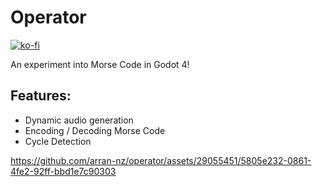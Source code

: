 # Operator
[![ko-fi](https://ko-fi.com/img/githubbutton_sm.svg)](https://ko-fi.com/F1F3FW513)

An experiment into Morse Code in Godot 4! 

## Features:

- Dynamic audio generation
- Encoding / Decoding Morse Code
- Cycle Detection

https://github.com/arran-nz/operator/assets/29055451/5805e232-0861-4fe2-92ff-bbd1e7c90303

